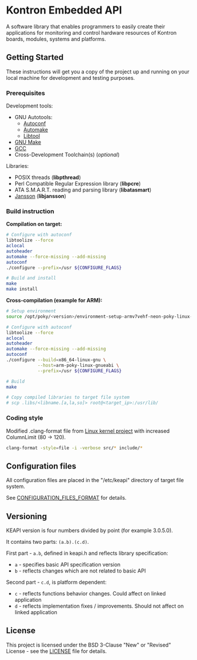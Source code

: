 # Kontron Embedded API

A software library that enables programmers to easily create their applications
for monitoring and control hardware resources of Kontron boards, modules,
systems and platforms.

## Getting Started

These instructions will get you a copy of the project up and running on your
local machine for development and testing purposes.

### Prerequisites

Development tools:

- GNU Autotools:
  - [Autoconf](https://www.gnu.org/software/autoconf/)
  - [Automake](https://www.gnu.org/software/automake/)
  - [Libtool](https://www.gnu.org/software/libtool/)
- [GNU Make](https://www.gnu.org/software/make/)
- [GCC](https://gcc.gnu.org/)
- Cross-Development Toolchain(s) (*optional*)

Libraries:

- POSIX threads (**libpthread**)
- Perl Compatible Regular Expression library (**libpcre**)
- ATA S.M.A.R.T. reading and parsing library (**libatasmart**)
- [Jansson](https://github.com/akheron/jansson) (**libjansson**)

### Build instruction

**Compilation on target:**

```bash
# Configure with autoconf
libtoolize --force
aclocal
autoheader
automake --force-missing --add-missing
autoconf
./configure --prefix=/usr ${CONFIGURE_FLAGS}

# Build and install
make
make install
```

**Cross-compilation (example for ARM):**

```bash
# Setup environment
source /opt/poky/<version>/environment-setup-armv7vehf-neon-poky-linux-gnueabi

# Configure with autoconf
libtoolize --force
aclocal
autoheader
automake --force-missing --add-missing
autoconf
./configure --build=x86_64-linux-gnu \
            --host=arm-poky-linux-gnueabi \
            --prefix=/usr ${CONFIGURE_FLAGS}

# Build
make

# Copy compiled libraries to target file system
# scp .libs/<libname.[a,la,so]> root@<target_ip>:/usr/lib/
```

### Coding style

Modified .clang-format file from [Linux kernel project](https://www.kernel.org/)
with increased ColumnLimit (80 -> 120).

```bash
clang-format -style=file -i -verbose src/* include/*
```

## Configuration files

All configuration files are placed in the "/etc/keapi" directory of target file system.

See [CONFIGURATION_FILES_FORMAT](docs/CONFIGURATION_FILES_FORMAT) for details.

## Versioning

KEAPI version is four numbers divided by point (for example 3.0.5.0).

It contains two parts: `(a.b).(c.d)`.

First part - `a.b`, defined in keapi.h and reflects library specification:

- `a` - specifies basic API specification version
- `b` - reflects changes which are not related to basic API

Second part - `c.d`, is platform dependent:

- `c` - reflects functions behavior changes. Could affect on linked application
- `d` - reflects implementation fixes / improvements. Should not affect on linked application

## License

This project is licensed under the BSD 3-Clause "New" or "Revised" License - see the [LICENSE](LICENSE) file for details.
